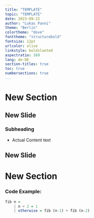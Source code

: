 ```yaml
---
title: "TEMPLATE"
topic: "TEMPLATE"
date: 2023-09-22
author: "Lukas Panni"
theme: "Berlin"
colortheme: "dove"
fonttheme: "structurebold"
fontsize: 12pt
urlcolor: olive
linkstyle: boldslanted
aspectratio: 169
lang: de-DE
section-titles: true
toc: true
numbersections: true
...
```



# New Section 

## New Slide 

### Subheading

- Actual Content text

## New Slide 

# New Section

### Code Example:

```haskell
fib n = 
    | n < 2 = 1
    | otherwise = fib (n-1) + fib (n-2)
```




